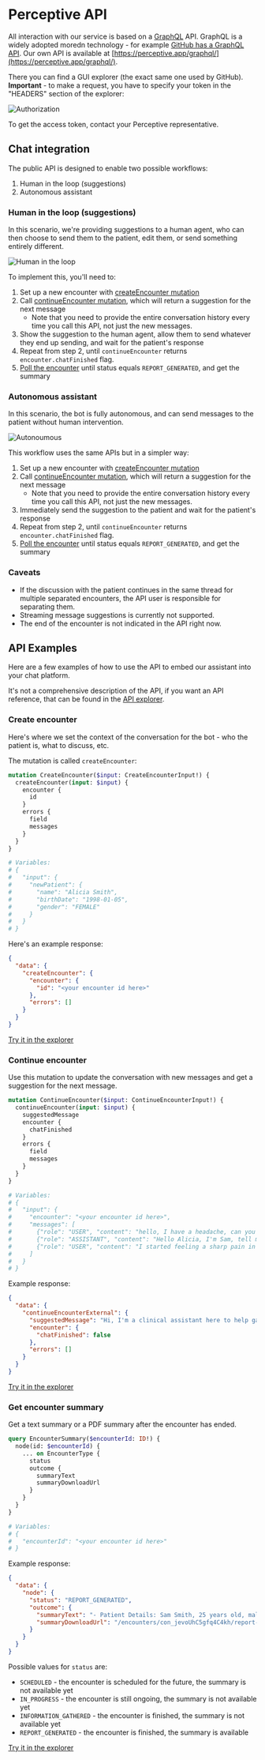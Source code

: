 # Perceptive API

All interaction with our service is based on a [GraphQL](https://graphql.org/) API. GraphQL is a widely adopted moredn technology - for example [GitHub has a GraphQL API](https://docs.github.com/en/graphql/overview/explorer). Our own API is available at [https://perceptive.app/graphql/](https://perceptive.app/graphql/).

There you can find a GUI explorer (the exact same one used by GitHub). **Important** - to make a request, you have to specify your token in the "HEADERS" section of the explorer:

![Authorization](resources/authorization.png)

To get the access token, contact your Perceptive representative.


## Chat integration

The public API is designed to enable two possible workflows:
1. Human in the loop (suggestions)
2. Autonomous assistant


### Human in the loop (suggestions)

In this scenario, we're providing suggestions to a human agent, who can then choose to send them to the patient, edit them, or send something entirely different.

![Human in the loop](resources/human-in-the-loop.png)

To implement this, you'll need to:
1. Set up a new encounter with [createEncounter mutation](#create-encounter)
2. Call [continueEncounter mutation](#continue-encounter), which will return a suggestion for the next message
   * Note that you need to provide the entire conversation history every time you call this API, not just the new messages.
3. Show the suggestion to the human agent, allow them to send whatever they end up sending, and wait for the patient's response
4. Repeat from step 2, until `continueEncounter` returns `encounter.chatFinished` flag.
5. [Poll the encounter](#get-encounter-summary) until status equals `REPORT_GENERATED`, and get the summary


### Autonomous assistant

In this scenario, the bot is fully autonomous, and can send messages to the patient without human intervention.

![Autonoumous](resources/autonomous.png)

This workflow uses the same APIs but in a simpler way:
1. Set up a new encounter with [createEncounter mutation](#create-encounter)
2. Call [continueEncounter mutation](#continue-encounter), which will return a suggestion for the next message
   * Note that you need to provide the entire conversation history every time you call this API, not just the new messages.
3. Immediately send the suggestion to the patient and wait for the patient's response
4. Repeat from step 2, until `continueEncounter` returns `encounter.chatFinished` flag.
5. [Poll the encounter](#get-encounter-summary) until status equals `REPORT_GENERATED`, and get the summary

### Caveats

* If the discussion with the patient continues in the same thread for multiple separated encounters, the API user is responsible for separating them.
* Streaming message suggestions is currently not supported.
* The end of the encounter is not indicated in the API right now.


## API Examples

Here are a few examples of how to use the API to embed our assistant into your chat platform.

It's not a comprehensive description of the API, if you want an API reference, that can be found in the [API explorer](https://perceptive.care/graphql/).

### Create encounter

Here's where we set the context of the conversation for the bot - who the patient is, what to discuss, etc.

The mutation is called `createEncounter`:
```graphql
mutation CreateEncounter($input: CreateEncounterInput!) {
  createEncounter(input: $input) {
    encounter {
      id
    }
    errors {
      field
      messages
    }
  }
}

# Variables:
# {
#   "input": {
#     "newPatient": {
#       "name": "Alicia Smith",
#       "birthDate": "1998-01-05",
#       "gender": "FEMALE"
#     }
#   }
# }
```

Here's an example response:
```json
{
  "data": {
    "createEncounter": {
      "encounter": {
        "id": "<your encounter id here>"
      },
      "errors": []
    }
  }
}
```

[Try it in the explorer](https://perceptive.care/graphql/#query=%23%20Don't%20forget%20the%20Authorization%20header%0A%0Amutation%20CreateEncounter(%24input%3A%20CreateEncounterInput!)%20%7B%0A%20%20createEncounter(input%3A%20%24input)%20%7B%0A%20%20%20%20encounter%20%7B%0A%20%20%20%20%20%20id%0A%20%20%20%20%7D%0A%20%20%20%20errors%20%7B%0A%20%20%20%20%20%20field%0A%20%20%20%20%20%20messages%0A%20%20%20%20%7D%0A%20%20%7D%0A%7D%0A&operationName=CreateEncounter&variables=%7B%0A%20%20%22input%22%3A%20%7B%0A%20%20%20%20%22newPatient%22%3A%20%7B%0A%20%20%20%20%20%20%22name%22%3A%20%22Alicia%20Smith%22%2C%0A%20%20%20%20%20%20%22birthDate%22%3A%20%221998-01-05%22%2C%0A%20%20%20%20%20%20%22gender%22%3A%20%22FEMALE%22%0A%20%20%20%20%7D%0A%20%20%7D%0A%7D)


### Continue encounter

Use this mutation to update the conversation with new messages and get a suggestion for the next message.

```graphql
mutation ContinueEncounter($input: ContinueEncounterInput!) {
  continueEncounter(input: $input) {
    suggestedMessage
    encounter {
      chatFinished
    }
    errors {
      field
      messages
    }
  }
}

# Variables:
# {
#   "input": {
#     "encounter": "<your encounter id here>",
#     "messages": [
#       {"role": "USER", "content": "hello, I have a headache, can you help?"},
#       {"role": "ASSISTANT", "content": "Hello Alicia, I'm Sam, tell me about your headache please."},
#       {"role": "USER", "content": "I started feeling a sharp pain in my head a few days ago"}
#     ]
#   }
# }
```

Example response:
```json
{
  "data": {
    "continueEncounterExternal": {
      "suggestedMessage": "Hi, I'm a clinical assistant here to help gather information for Dr. Johnson. Could you tell me in your own words what's been going on with your headaches?",
      "encounter": {
        "chatFinished": false
      },
      "errors": []
    }
  }
}
```

[Try it in the explorer](https://perceptive.care/graphql/#query=%23%20Don't%20forget%20the%20Authorization%20header%0A%0Amutation%20ContinueEncounter(%24input%3A%20ContinueEncounterInput!)%20%7B%0A%20%20continueEncounter(input%3A%20%24input)%20%7B%0A%20%20%20%20suggestedMessage%0A%20%20%20%20encounter%20%7B%0A%20%20%20%20%20%20chatFinished%0A%20%20%20%20%7D%0A%20%20%20%20errors%20%7B%0A%20%20%20%20%20%20field%0A%20%20%20%20%20%20messages%0A%20%20%20%20%7D%0A%20%20%7D%0A%7D%0A%0A&operationName=ContinueEncounter&variables=%7B%0A%20%20%22input%22%3A%20%7B%0A%20%20%20%20%22encounter%22%3A%20%22%3Cyour%20encounter%20id%20here%3E%22%2C%0A%20%20%20%20%22messages%22%3A%20%5B%0A%20%20%20%20%20%20%7B%22role%22%3A%20%22USER%22%2C%20%22content%22%3A%20%22hello%2C%20I%20have%20a%20headache%2C%20can%20you%20help%3F%22%7D%0A%20%20%20%20%5D%0A%20%20%7D%0A%7D)


### Get encounter summary

Get a text summary or a PDF summary after the encounter has ended.

```graphql
query EncounterSummary($encounterId: ID!) {
  node(id: $encounterId) {
    ... on EncounterType {
      status
      outcome {
        summaryText
        summaryDownloadUrl
      }
    }
  }
}

# Variables:
# {
#   "encounterId": "<your encounter id here>"
# }
```

Example response:
```json
{
  "data": {
    "node": {
      "status": "REPORT_GENERATED",
      "outcome": {
        "summaryText": "- Patient Details: Sam Smith, 25 years old, male\n- The patient is currently not taking any medications or supplements.\n- The patient has a known allergy to fish, resulting in hives and difficulty breathing upon exposure. He reports no other known allergies, including to latex.\n- The patient presents with a headache, described as sharp, over the last 2-3 days. The pain intensity is rated as 7 on a scale of 1 to 10 and is primarily localized at the back of his head.\n- The patient has taken aspirin for the headache without relief. No concurrent symptoms such as nausea, vomiting, dizziness, vertigo, light or sound sensitivity, or blurry vision have been reported.\n- The patient does not experience auras or prodrome symptoms associated with the headache.\n- There is a documented family history of migraines, with the patient's mother being a known migraine sufferer.",
        "summaryDownloadUrl": "/encounters/con_jevoUhC5gfq4C4kh/report-pdf/"
      }
    }
  }
}
```

Possible values for `status` are:
* `SCHEDULED` - the encounter is scheduled for the future, the summary is not available yet
* `IN_PROGRESS` - the encounter is still ongoing, the summary is not available yet
* `INFORMATION_GATHERED` - the encounter is finished, the summary is not available yet
* `REPORT_GENERATED` - the encounter is finished, the summary is available

[Try it in the explorer](https://perceptive.care/graphql/#query=%23%20Don't%20forget%20the%20Authorization%20header%0A%0Aquery%20EncounterSummary(%24encounterId%3A%20ID!)%20%7B%0A%20%20node(id%3A%20%24encounterId)%20%7B%0A%20%20%20%20...%20on%20EncounterType%20%7B%0A%20%20%20%20%20%20status%0A%20%20%20%20%20%20outcome%20%7B%0A%20%20%20%20%20%20%20%20summaryText%0A%20%20%20%20%20%20%20%20summaryDownloadUrl%0A%20%20%20%20%20%20%7D%0A%20%20%20%20%7D%0A%20%20%7D%0A%7D&operationName=EncounterSummary&variables=%7B%0A%20%20%22encounterId%22%3A%20%22%3Cyour%20encounter%20id%20here%3E%22%0A%7D)


